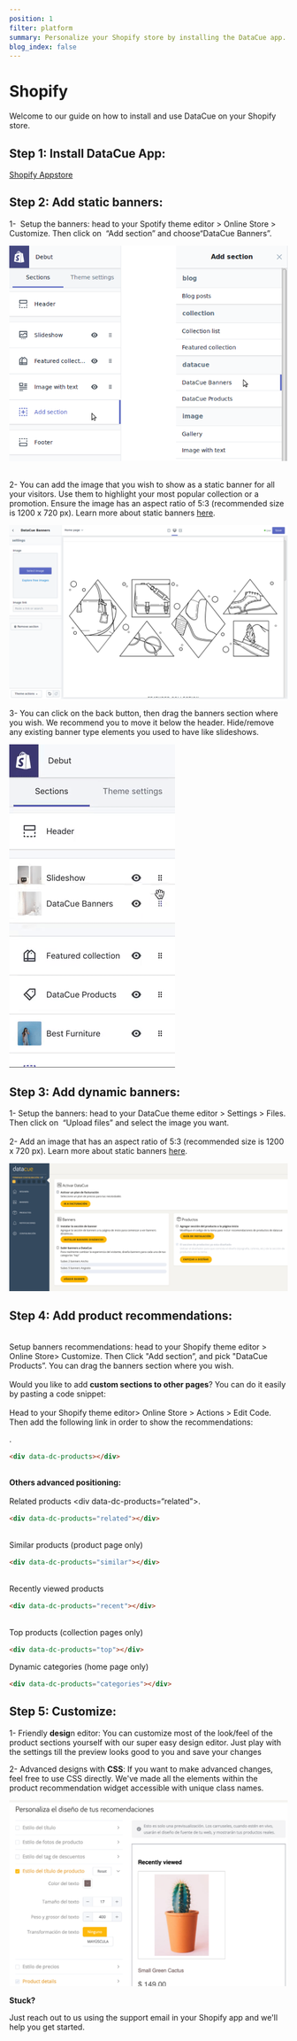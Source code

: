 ```yaml
---
position: 1
filter: platform
summary: Personalize your Shopify store by installing the DataCue app.
blog_index: false
---
```

# Shopify

Welcome to our guide on how to install and use DataCue on your Shopify store.

## Step 1: Install DataCue App:

[Shopify Appstore](https://apps.shopify.com/datacue) 

## Step 2: Add static banners:

1-  Setup the banners: head to your Spotify theme editor > Online Store > Customize. Then click on  “Add section” and choose“DataCue Banners”.

![Install banners and products](/media/step2.png)

\
2- You can add the image that you wish to show as a static banner for all your visitors. Use them to highlight your most popular collection or a promotion. Ensure the image has an aspect ratio of 5:3 (recommended size is 1200 x 720 px). Learn more about static banners [here](https://help.datacue.co/es/guide/banners.html). 

![](/media/2-1.png)

3- You can click on the back button, then drag the banners section where you wish. We recommend you to move it below the header. Hide/remove any existing banner type elements you used to have like slideshows.

![](/media/3.gif)

## Step 3: **Add dynamic banners**:

1- Setup the banners: head to your DataCue theme editor > Settings > Files. Then click on  “Upload files” and select the image you want.\
\
2- Add an image that has an aspect ratio of 5:3 (recommended size is 1200 x 720 px). Learn more about static banners [here](https://help.datacue.co/es/guide/banners.html). 

![Drag sections](/media/4-1.png)

## Step 4: **Add product recommendations**:

\
Setup  banners recommendations: head to your Shopify theme editor > Online Store> Customize. Then Click "Add section”, and pick "DataCue Products”. You can drag the banners section where you wish.\
\
Would you like to add **custom sections to other pages**? You can do it easily by pasting a code snippet:\
\
Head to your Shopify theme editor> Online Store > Actions > Edit Code. Then add the following link in order to show the recommendations: <div data-dc-products></div>. 

```html
<div data-dc-products></div>
```

\
**Others advanced positioning:** \
\
Related products <div data-dc-products=“related"></div>.

```html
<div data-dc-products="related"></div>
```

\
Similar products (product page only) <div data-dc-products="similar"></div>

```html
<div data-dc-products="similar"></div>
```

\
Recently viewed products <div data-dc-products="recent"></div>

```html
<div data-dc-products="recent"></div>
```

\
Top products (collection pages only) <div data-dc-products="top"></div>

```html
<div data-dc-products="top"></div>
```

Dynamic categories (home page only) <div data-dc-products="categories"></div>

```html
<div data-dc-products="categories"></div>
```

## Step 5: Customize:

1- Friendly **desig**n editor: You can customize most of the look/feel of the product sections yourself with our super easy design editor. Just play with the settings till the preview looks good to you and save your changes

2-  Advanced designs with **CSS**: If you want to make advanced changes, feel free to use CSS directly. We've made all the elements within the product recommendation widget accessible with unique class names.

![Insert Banner code](/media/6.png)

**Stuck?**

Just reach out to us using the support email in your Shopify app and we'll help you get started.
